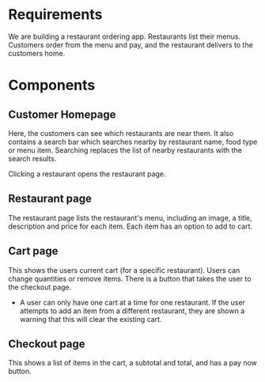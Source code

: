 # Requirements

We are building a restaurant ordering app. Restaurants list their menus. Customers order from the menu and pay, and the restaurant delivers to the customers home.

# Components

## Customer Homepage
Here, the customers can see which restaurants are near them. It also contains a search bar which searches nearby by restaurant name, food type or menu item. Searching replaces the list of nearby restaurants with the search results.

Clicking a restaurant opens the restaurant page.

## Restaurant page
The restaurant page lists the restaurant's menu, including an image, a title, description and price for each item. Each item has an option to add to cart.

## Cart page
This shows the users current cart (for a specific restaurant). Users can change quantities or remove items. There is a button that takes the user to the checkout page.
- A user can only have one cart at a time for one restaurant. If the user attempts to add an item from a different restaurant, they are shown a warning that this will clear the existing cart.

## Checkout page
This shows a list of items in the cart, a subtotal and total, and has a pay now button.
